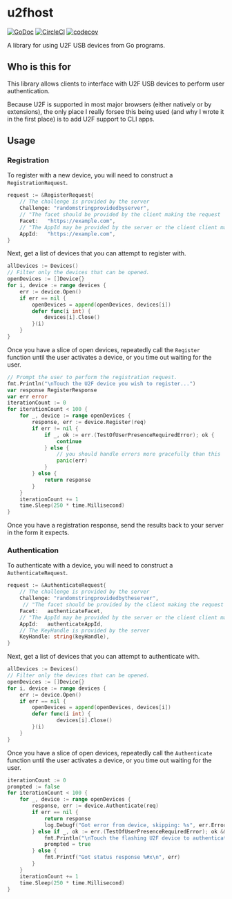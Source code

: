 # u2fhost
[![GoDoc](https://godoc.org/github.com/marshallbrekka/u2fhost?status.svg)](http://godoc.org/github.com/marshallbrekka/u2fhost) [![CircleCI](https://circleci.com/gh/marshallbrekka/u2fhost.svg?style=svg)](https://circleci.com/gh/marshallbrekka/u2fhost) [![codecov](https://codecov.io/gh/marshallbrekka/u2fhost/branch/master/graph/badge.svg)](https://codecov.io/gh/marshallbrekka/u2fhost)

A library for using U2F USB devices from Go programs.

## Who is this for
This library allows clients to interface with U2F USB devices to perform user authentication.

Because U2F is supported in most major browsers (either natively or by extensions), the only place I really forsee this being used (and why I wrote it in the first place) is to add U2F support to CLI apps.

## Usage

### Registration

To register with a new device, you will need to construct a `RegistrationRequest`.
```go
request := &RegisterRequest{
	// The challenge is provided by the server
	Challenge: "randomstringprovidedbyserver",
	// "The facet should be provided by the client making the request
	Facet:	 "https://example.com",
	// "The AppId may be provided by the server or the client client making the request.
	AppId:	 "https://example.com",
}
```

Next, get a list of devices that you can attempt to register with.

```go
allDevices := Devices()
// Filter only the devices that can be opened.
openDevices := []Device{}
for i, device := range devices {
	err := device.Open()
	if err == nil {
		openDevices = append(openDevices, devices[i])
		defer func(i int) {
			devices[i].Close()
		}(i)
	}
}
```

Once you have a slice of open devices, repeatedly call the `Register` function until the user activates a device, or you time out waiting for the user.

```go
// Prompt the user to perform the registration request.
fmt.Println("\nTouch the U2F device you wish to register...")
var response RegisterResponse
var err error
iterationCount := 0
for iterationCount < 100 {
	for _, device := range openDevices {
		response, err := device.Register(req)
		if err != nil {
			if _, ok := err.(TestOfUserPresenceRequiredError); ok {
				continue
			} else {
				// you should handle errors more gracefully than this
				panic(err)
			}
		} else {
			return response
		}
	}
	iterationCount += 1
	time.Sleep(250 * time.Millisecond)
}
```

Once you have a registration response, send the results back to your server in the form it expects.

### Authentication

To authenticate with a device, you will need to construct a `AuthenticateRequest`.

```go
request := &AuthenticateRequest{
	// The challenge is provided by the server
	Challenge: "randomstringprovidedbytheserver",
	 // "The facet should be provided by the client making the request
	Facet:	 authenticateFacet,
	// "The AppId may be provided by the server or the client client making the request.
	AppId:	 authenticateAppId,
	// The KeyHandle is provided by the server
	KeyHandle: string(keyHandle),
}
```

Next, get a list of devices that you can attempt to authenticate with.

```go
allDevices := Devices()
// Filter only the devices that can be opened.
openDevices := []Device{}
for i, device := range devices {
	err := device.Open()
	if err == nil {
		openDevices = append(openDevices, devices[i])
		defer func(i int) {
				devices[i].Close()
		}(i)
	}
}
```

Once you have a slice of open devices, repeatedly call the `Authenticate` function until the user activates a device, or you time out waiting for the user.

```go
iterationCount := 0
prompted := false
for iterationCount < 100 {
	for _, device := range openDevices {
		response, err := device.Authenticate(req)
		if err == nil {
			return response
			log.Debugf("Got error from device, skipping: %s", err.Error())
		} else if _, ok := err.(TestOfUserPresenceRequiredError); ok && !prompted {
			fmt.Println("\nTouch the flashing U2F device to authenticate...\n")
			prompted = true
		} else {
			fmt.Printf("Got status response %#x\n", err)
		}
	}
	iterationCount += 1
	time.Sleep(250 * time.Millisecond)
}
```

